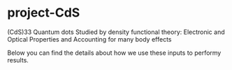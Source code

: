 # project-CdS
(CdS)33 Quantum dots Studied by density functional theory: Electronic and Optical Properties and Accounting for many body effects

Below you can find the details about how we use these inputs to performy results.
